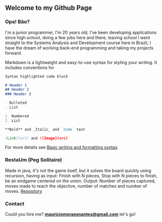 ## Welcome to my Github Page

### Opa! Bão?

I'm a junior programmer, I'm 20 years old, I've been developing applications since high school, doing a few jobs here and there, leaving school I went straight to the Systems Analysis and Development course here in Brazil, I have the dream of working back-end programming and taking my projects forward.

Markdown is a lightweight and easy-to-use syntax for styling your writing. It includes conventions for

```markdown
Syntax highlighted code block

# Header 1
## Header 2
### Header 3

- Bulleted
- List

1. Numbered
2. List

**Bold** and _Italic_ and `Code` text

[Link](url) and ![Image](src)
```

For more details see [Basic writing and formatting syntax](https://docs.github.com/en/github/writing-on-github/getting-started-with-writing-and-formatting-on-github/basic-writing-and-formatting-syntax).

### RestaUm (Peg Solitaire)

Made in java, it's not the game itself, but it solves the board quickly using recursion, having as input: Finish with N pieces, Stop with N pieces to finish, be an endgame centered on the union.
Output: Number of pieces captured, moves made to reach the objective, number of matches and number of moves.
[Repository](https://github.com/Mauricio-MN/RestaUmJava)

### Contact

Could you hire me? **mauriciomoraesnantes@gmail.com** let's go!

